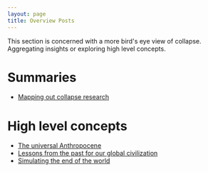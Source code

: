 ```yaml
---
layout: page
title: Overview Posts
---
```


This section is concerned with a more bird's eye view of collapse. Aggregating insights or exploring high level concepts. 

# Summaries
* [Mapping out collapse research](https://florianjehn.github.io/Societal_Collapse/2023-06-06-collapse_overview/)

# High level concepts
* [The universal Anthropocene](https://florianjehn.github.io/Societal_Collapse/2022-04-26-anthropocene/)
* [Lessons from the past for our global civilization ](https://florianjehn.github.io/Societal_Collapse/2023-08-10-lessons_from_the_past/)
* [Simulating the end of the world](https://florianjehn.github.io/Societal_Collapse/2023-11-15-collapse_models/)
